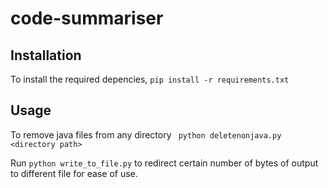 # code-summariser

## Installation

To install the required depencies, ```pip install -r requirements.txt```

## Usage

To remove java files from any directory
``` python deletenonjava.py <directory path>```

Run ```python write_to_file.py``` to redirect certain number of bytes of output to different file for ease of use.